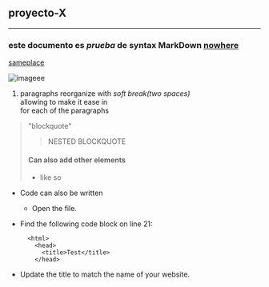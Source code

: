 ## proyecto-X
----------------------------------------------------------------------------------------

### este documento es _prueba_ de syntax **MarkDown** [nowhere](https://github.com/Miguelmyh/proyecto-X/new/master?readme=1)


[sameplace][readme]

![imageee][codeblock]

1. paragraphs reorganize with _soft break(two spaces)_  
  allowing to make it ease in  
  for each of the paragraphs  

>"blockquote"
>>NESTED BLOCKQUOTE
>#### Can also add other elements
>* like so

- Code can also be written
    <html>
      <head>
      <title>Yass</title>
      </head>
      <body>
    
    - Open the file.
      
- Find the following code block on line 21:

        <html>
          <head>
            <title>Test</title>
          </head>

- Update the title to match the name of your website.

[readme]:https://github.com/Miguelmyh/proyecto-X/new/master?readme=1
[codeblock]: https://imageio.forbes.com/blogs-images/forbestechcouncil/files/2019/01/canva-photo-editor-8-7.png?format=png&width=1200

